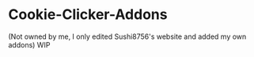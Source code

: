 # Cookie-Clicker-Addons
(Not owned by me, I only edited Sushi8756's website and added my own addons)
WIP
